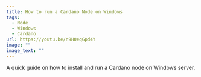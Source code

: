 ```yaml
---
title: How to run a Cardano Node on Windows
tags:
  - Node
  - Windows
  - Cardano
url: https://youtu.be/n9H0eqGpd4Y
image: ""
image_text: ""
---
```


A quick guide on how to install and run a Cardano node on Windows server.
